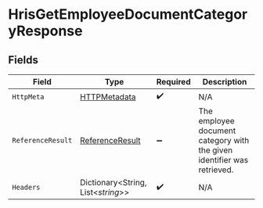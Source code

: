 # HrisGetEmployeeDocumentCategoryResponse


## Fields

| Field                                                                   | Type                                                                    | Required                                                                | Description                                                             |
| ----------------------------------------------------------------------- | ----------------------------------------------------------------------- | ----------------------------------------------------------------------- | ----------------------------------------------------------------------- |
| `HttpMeta`                                                              | [HTTPMetadata](../../Models/Components/HTTPMetadata.md)                 | :heavy_check_mark:                                                      | N/A                                                                     |
| `ReferenceResult`                                                       | [ReferenceResult](../../Models/Components/ReferenceResult.md)           | :heavy_minus_sign:                                                      | The employee document category with the given identifier was retrieved. |
| `Headers`                                                               | Dictionary<String, List<*string*>>                                      | :heavy_check_mark:                                                      | N/A                                                                     |